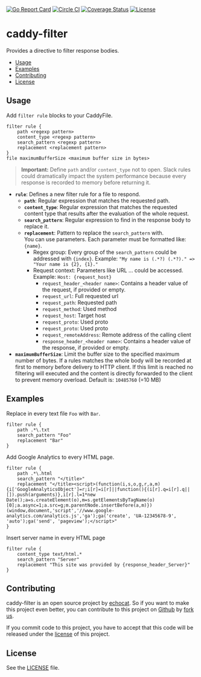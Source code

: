 [![Go Report Card](https://goreportcard.com/badge/github.com/echocat/caddy-filter)](https://goreportcard.com/report/github.com/echocat/caddy-filter)
[![Circle CI](https://img.shields.io/circleci/project/echocat/caddy-filter.svg?style=flat-square)](https://circleci.com/gh/echocat/caddy-filter)
[![Coverage Status](https://img.shields.io/coveralls/echocat/caddy-filter/master.svg?style=flat-square)](https://coveralls.io/github/echocat/caddy-filter?branch=master)
[![License](https://img.shields.io/github/license/echocat/caddy-filter.svg?style=flat-square)](LICENSE)

# caddy-filter

Provides a directive to filter response bodies. 

* [Usage](#usage)
* [Examples](#examples)
* [Contributing](#contributing)
* [License](#license)

## Usage

Add ``filter rule`` blocks to your CaddyFile.

```
filter rule {
    path <regexp pattern>
    content_type <regexp pattern> 
    search_pattern <regexp pattern>
    replacement <replacement pattern>
}
file maximumBufferSize <maximum buffer size in bytes>
```

> **Important:** Define ``path`` and/or ``content_type`` not to open. Slack rules could dramatically impact the system performance because every response is recorded to memory before returning it.

* **``rule``**: Defines a new filter rule for a file to respond.
    * **``path``**: Regular expression that matches the requested path.
    * **``content_type``**: Regular expression that matches the requested content type that results after the evaluation of the whole request.
    * **``search_pattern``**: Regular expression to find in the response body to replace it.
    * **``replacement``**: Pattern to replace the ``search_pattern`` with. 
        <br>You can use parameters. Each parameter must be formatted like: ``{name}``.
        * Regex group: Every group of the ``search_pattern`` could be addressed with ``{index}``. Example: ``"My name is (.*?) (.*?)." => "Your name is {2}, {1}."``
        * Request context: Parameters like URL ... could be accessed.
        <br>Example: ``Host: {request_host}``
            * ``request_header_<header name>``: Contains a header value of the request, if provided or empty.
            * ``request_url``: Full requested url
            * ``request_path``: Requested path
            * ``request_method``: Used method
            * ``request_host``: Target host
            * ``request_proto``: Used proto
            * ``request_proto``: Used proto
            * ``request_remoteAddress``: Remote address of the calling client
            * ``response_header_<header name>``: Contains a header value of the response, if provided or empty.
* **``maximumBufferSize``**: Limit the buffer size to the specified maximum number of bytes. If a rules matches the whole body will be recorded at first to memory before delivery to HTTP client. If this limit is reached no filtering will executed and the content is directly forwarded to the client to prevent memory overload. Default is: ``10485760`` (=10 MB)

## Examples

Replace in every text file ``Foo`` with ``Bar``.

```
filter rule {
    path .*\.txt
    search_pattern "Foo"
    replacement "Bar"
}
```

Add Google Analytics to every HTML page.

```
filter rule {
    path .*\.html
    search_pattern "</title>"
    replacement "</title><script>(function(i,s,o,g,r,a,m){i['GoogleAnalyticsObject']=r;i[r]=i[r]||function(){(i[r].q=i[r].q||[]).push(arguments)},i[r].l=1*new Date();a=s.createElement(o),m=s.getElementsByTagName(o)[0];a.async=1;a.src=g;m.parentNode.insertBefore(a,m)})(window,document,'script','//www.google-analytics.com/analytics.js','ga');ga('create', 'UA-12345678-9', 'auto');ga('send', 'pageview');</script>"
}
```

Insert server name in every HTML page

```
filter rule {
    content_type text/html.*
    search_pattern "Server"
    replacement "This site was provided by {response_header_Server}"
}
```

## Contributing

caddy-filter is an open source project by [echocat](https://echocat.org).
So if you want to make this project even better, you can contribute to this project on [Github](https://github.com/echocat/caddy-filter)
by [fork us](https://github.com/echocat/caddy-filter/fork).

If you commit code to this project, you have to accept that this code will be released under the [license](#license) of this project.

## License

See the [LICENSE](LICENSE) file.
